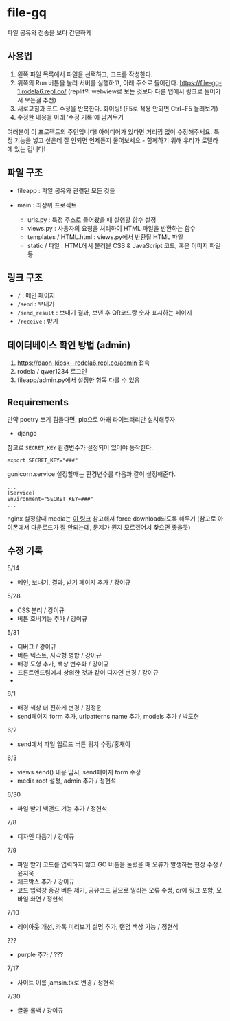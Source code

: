 # file-gq
파일 공유와 전송을 보다 간단하게

## 사용법
1. 왼쪽 파일 목록에서 파일을 선택하고, 코드를 작성한다.
2. 위쪽의 Run 버튼을 눌러 서버를 실행하고, 아래 주소로 들어간다. https://file-gq-1.rodela6.repl.co/ (replit의 webview로 보는 것보다 다른 탭에서 링크로 들어가서 보는걸 추천)
3. 새로고침과 코드 수정을 반복한다. 화이팅! (F5로 적용 안되면 Ctrl+F5 눌러보기)
4. 수정한 내용을 아래 '수정 기록'에 남겨두기

여러분이 이 프로젝트의 주인입니다! 아이디어가 있다면 거리낌 없이 수정해주세요. 특정 기능을 넣고 싶은데 잘 안되면 언제든지 물어보세요 - 함께하기 위해 우리가 로델라에 있는 겁니다!

## 파일 구조
- fileapp : 파일 공유와 관련된 모든 것들 
- main : 최상위 프로젝트

  - urls.py : 특정 주소로 들어왔을 때 실행할 함수 설정
  - views.py : 사용자의 요청을 처리하여 HTML 파일을 반환하는 함수
  - templates / HTML.html : views.py에서 반환될 HTML 파일
  - static / 파일 : HTML에서 불러올 CSS & JavaScript 코드, 혹은 이미지 파일 등

## 링크 구조
- `/` : 메인 페이지
- `/send` : 보내기
- `/send_result` : 보내기 결과, 보낸 후 QR코드랑 숫자 표시하는 페이지
- `/receive` : 받기

## 데이터베이스 확인 방법 (admin)
1. https://daon-kiosk--rodela6.repl.co/admin 접속
2. rodela / qwer1234 로그인
3. fileapp/admin.py에서 설정한 항목 다룰 수 있음

## Requirements
만약 poetry 쓰기 힘들다면, pip으로 아래 라이브러리만 설치해주자
* django

참고로 `SECRET_KEY` 환경변수가 설정되어 있어야 동작한다.
```
export SECRET_KEY="###"
```
gunicorn.service 설정할때는 환경변수를 다음과 같이 설정해준다.
```
...
[Service]
Environment="SECRET_KEY=###"
...
```

nginx 설정할때 media는 [이 링크](https://stackoverflow.com/questions/9054354/how-to-force-file-download-in-the-browser-nginx-server) 참고해서 force download되도록 해두기 (참고로 아이폰에서 다운로드가 잘 안되는데, 문제가 뭔지 모르겠어서 찾으면 좋을듯)

## 수정 기록

5/14
- 메인, 보내기, 결과, 받기 페이지 추가 / 강이규

5/28
- CSS 분리 / 강이규
- 버튼 호버기능 추가 / 강이규

5/31
- 디버그 / 강이규
- 버튼 텍스트, 사각형 병합 / 강이규
- 배경 도형 추가, 색상 변수화 / 강이규
- 프론트엔드팀에서 상의한 것과 같이 디자인 변경 / 강이규
- 
6/1
- 배경 색상 더 진하게 변경 / 김정윤
- send페이지 form 추가, urlpatterns name 추가, models 추가 / 박도현

6/2
- send에서 파일 업로드 버튼 위치 수정/홍채이

6/3
- views.send() 내용 임시, send페이지 form 수정
- media root 설정, admin 추가 / 정현석

6/30
- 파일 받기 백앤드 기능 추가 / 정현석

7/8
- 디자인 다듬기 / 강이규

7/9
- 파일 받기 코드를 입력하지 않고 GO 버튼을 눌렀을 때 오류가 발생하는 현상 수정 / 윤지욱
- 체크박스 추가 / 강이규
- 코드 입력창 증감 버튼 제거, 공유코드 밑으로 밀리는 오류 수정, qr에 링크 포함, 모바일 화면 / 정현석

7/10
- 레이아웃 개선, 카톡 미리보기 설명 추가, 랜덤 색상 기능 / 정현석

???
- purple 추가 / ???

7/17
- 사이트 이름 jamsin.tk로 변경 / 정현석

7/30
- 글꼴 롤백 / 강이규
